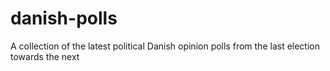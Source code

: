 danish-polls
============

A collection of the latest political Danish opinion polls from the last election towards the next
